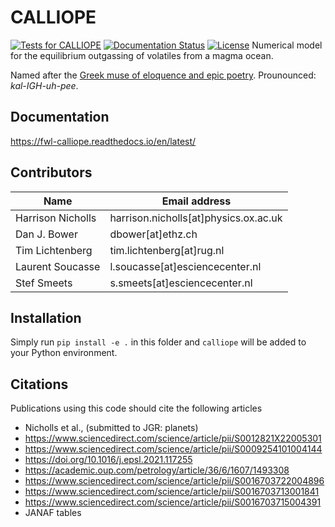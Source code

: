 # CALLIOPE
[![Tests for CALLIOPE](https://github.com/FormingWorlds/CALLIOPE/actions/workflows/tests.yaml/badge.svg)](https://github.com/FormingWorlds/CALLIOPE/actions/workflows/tests.yaml)
[![Documentation Status](https://readthedocs.org/projects/fwl-calliope/badge/?version=latest)](https://fwl-calliope.readthedocs.io/en/latest/?badge=latest)
[![License](https://img.shields.io/badge/License-Apache_2.0-blue.svg)](https://opensource.org/licenses/Apache-2.0)
Numerical model for the equilibrium outgassing of volatiles from a magma ocean.

Named after the [Greek muse of eloquence and epic poetry](https://en.wikipedia.org/wiki/Calliope).
Prounounced: *kal-IGH-uh-pee*.

## Documentation
https://fwl-calliope.readthedocs.io/en/latest/

## Contributors
| Name  | Email address |
| -     | -             |
Harrison Nicholls       | harrison.nicholls[at]physics.ox.ac.uk |
Dan J. Bower            | dbower[at]ethz.ch |
Tim Lichtenberg         | tim.lichtenberg[at]rug.nl |
Laurent Soucasse        | l.soucasse[at]esciencecenter.nl |
Stef Smeets             | s.smeets[at]esciencecenter.nl |

## Installation

Simply run `pip install -e .` in this folder and `calliope` will be added to your Python environment.

## Citations

Publications using this code should cite the following articles
* Nicholls et al., (submitted to JGR: planets)
* https://www.sciencedirect.com/science/article/pii/S0012821X22005301
* https://www.sciencedirect.com/science/article/pii/S0009254101004144
* https://doi.org/10.1016/j.epsl.2021.117255
* https://academic.oup.com/petrology/article/36/6/1607/1493308
* https://www.sciencedirect.com/science/article/pii/S0016703722004896
* https://www.sciencedirect.com/science/article/pii/S0016703713001841
* https://www.sciencedirect.com/science/article/pii/S0016703715004391
* JANAF tables
